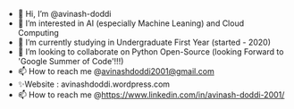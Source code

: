 - 👋 Hi, I’m @avinash-doddi
- 👀 I’m interested in AI (especially Machine Leaning) and Cloud Computing
- 🌱 I’m currently studying in Undergraduate First Year (started - 2020)
- 💞️ I’m looking to collaborate on Python Open-Source (looking Forward to 'Google Summer of Code'!!!)
- 📫 How to reach me @avinashdoddi2001@gmail.com
- ✨Website : avinashdoddi.wordpress.com 
- 📫 How to reach me @https://www.linkedin.com/in/avinash-doddi-2001/

<!---
avinash-doddi/avinash-doddi is a ✨ special ✨ repository because its `README.md` (this file) appears on your GitHub profile.
You can click the Preview link to take a look at your changes.
--->
